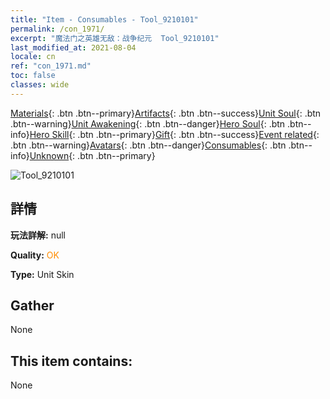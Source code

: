 ```yaml
---
title: "Item - Consumables - Tool_9210101"
permalink: /con_1971/
excerpt: "魔法门之英雄无敌：战争纪元  Tool_9210101"
last_modified_at: 2021-08-04
locale: cn
ref: "con_1971.md"
toc: false
classes: wide
---
```

 [Materials](/ItemsCN/){: .btn .btn--primary}[Artifacts](/ItemsCN/Artifacts/){: .btn .btn--success}[Unit Soul](/ItemsCN/UnitSoul/){: .btn .btn--warning}[Unit Awakening](/ItemsCN/UnitAwakening/){: .btn .btn--danger}[Hero Soul](/ItemsCN/HeroSoul/){: .btn .btn--info}[Hero Skill](/ItemsCN/HeroSkill/){: .btn .btn--primary}[Gift](/ItemsCN/Gift/){: .btn .btn--success}[Event related](/ItemsCN/Events/){: .btn .btn--warning}[Avatars](/ItemsCN/Avatars/){: .btn .btn--danger}[Consumables](/ItemsCN/Consumables/){: .btn .btn--info}[Unknown](/ItemsCN/Unknown/){: .btn .btn--primary}

 ![Tool_9210101](/images/h/h_Xeron3.jpg)

## 詳情
 **玩法詳解:** null

 **Quality:** <span style="color: #FF8C00">OK</span>

 **Type:** Unit Skin

## Gather

  None

## This item contains:

  None

